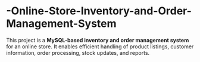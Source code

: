 # -Online-Store-Inventory-and-Order-Management-System
This project is a **MySQL-based inventory and order management system** for an online store. It enables efficient handling of product listings, customer information, order processing, stock updates, and reports.
